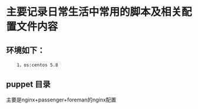 主要记录日常生活中常用的脚本及相关配置文件内容
===================
环境如下：
---------
		1，os:centos 5.8
puppet 目录
---------
主要是nginx+passenger+foreman的nginx配置
